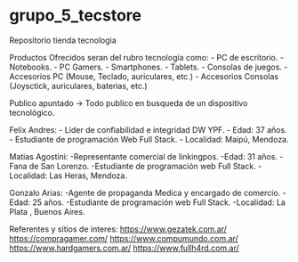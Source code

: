 # grupo_5_tecstore
Repositorio tienda tecnologia

Productos Ofrecidos seran del rubro tecnología como:
    - PC de escritorio.
    - Notebooks.
    - PC Gamers.
    - Smartphones.
    - Tablets.
    - Consolas de juegos.
    - Accesorios PC (Mouse, Teclado, auriculares, etc.)
    - Accesorios Consolas (Joysctick, auriculares, baterias, etc.)


Publico apuntado -> Todo publico en busqueda de un dispositivo tecnológico.

Felix Andres:   - Lider de confiabilidad e integridad DW YPF.
                - Edad: 37 años.
                - Estudiante de programación Web Full Stack.
                - Localidad: Maipú, Mendoza.

Matias Agostini: -Representante comercial de linkingpos.
                 -Edad: 31 años.
                 -Fana de San Lorenzo.
                 -Estudiante de programación web Full Stack. 
                 -Localidad: Las Heras, Mendoza. 


Gonzalo Arias:  -Agente de propaganda Medica y encargado de comercio.
                -Edad: 25 años.
                -Estudiante de programación web Full Stack. 
                -Localidad: La Plata , Buenos Aires.


Referentes y sitios de interes:
https://www.gezatek.com.ar/
https://compragamer.com/
https://www.compumundo.com.ar/
https://www.hardgamers.com.ar/
https://www.fullh4rd.com.ar/
